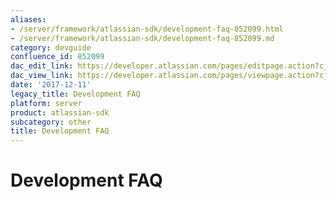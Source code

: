 ```yaml
---
aliases:
- /server/framework/atlassian-sdk/development-faq-852099.html
- /server/framework/atlassian-sdk/development-faq-852099.md
category: devguide
confluence_id: 852099
dac_edit_link: https://developer.atlassian.com/pages/editpage.action?cjm=wozere&pageId=852099
dac_view_link: https://developer.atlassian.com/pages/viewpage.action?cjm=wozere&pageId=852099
date: '2017-12-11'
legacy_title: Development FAQ
platform: server
product: atlassian-sdk
subcategory: other
title: Development FAQ
---
```

# Development FAQ











































































































































